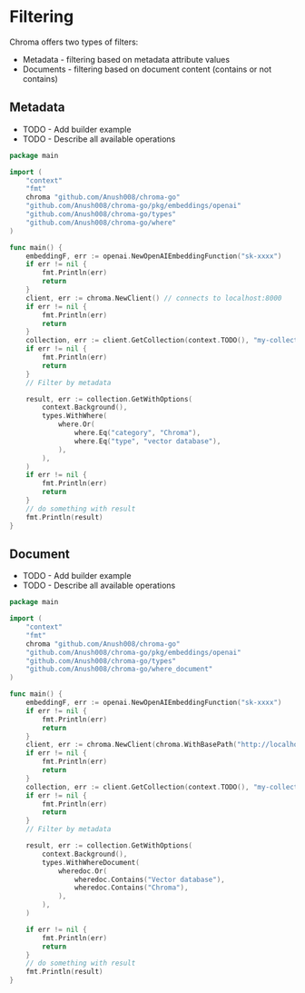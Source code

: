 # Filtering

Chroma offers two types of filters:

- Metadata - filtering based on metadata attribute values
- Documents - filtering based on document content (contains or not contains)

## Metadata

* TODO - Add builder example
* TODO - Describe all available operations

```go
package main

import (
	"context"
	"fmt"
	chroma "github.com/Anush008/chroma-go"
	"github.com/Anush008/chroma-go/pkg/embeddings/openai"
	"github.com/Anush008/chroma-go/types"
	"github.com/Anush008/chroma-go/where"
)

func main() {
	embeddingF, err := openai.NewOpenAIEmbeddingFunction("sk-xxxx")
	if err != nil {
		fmt.Println(err)
		return
	}
	client, err := chroma.NewClient() // connects to localhost:8000
	if err != nil {
		fmt.Println(err)
		return
	}
	collection, err := client.GetCollection(context.TODO(), "my-collection", embeddingF)
	if err != nil {
		fmt.Println(err)
		return
	}
	// Filter by metadata

	result, err := collection.GetWithOptions(
		context.Background(),
		types.WithWhere(
			where.Or(
				where.Eq("category", "Chroma"),
				where.Eq("type", "vector database"),
			),
		),
	)
	if err != nil {
		fmt.Println(err)
		return
	}
	// do something with result
	fmt.Println(result)
}

```

## Document

* TODO - Add builder example
* TODO - Describe all available operations

```go
package main

import (
	"context"
	"fmt"
	chroma "github.com/Anush008/chroma-go"
	"github.com/Anush008/chroma-go/pkg/embeddings/openai"
	"github.com/Anush008/chroma-go/types"
	"github.com/Anush008/chroma-go/where_document"
)

func main() {
	embeddingF, err := openai.NewOpenAIEmbeddingFunction("sk-xxxx")
	if err != nil {
		fmt.Println(err)
		return
	}
	client, err := chroma.NewClient(chroma.WithBasePath("http://localhost:8000"))
	if err != nil {
		fmt.Println(err)
		return
	}
	collection, err := client.GetCollection(context.TODO(), "my-collection", embeddingF)
	if err != nil {
		fmt.Println(err)
		return
	}
	// Filter by metadata

	result, err := collection.GetWithOptions(
		context.Background(),
		types.WithWhereDocument(
			wheredoc.Or(
				wheredoc.Contains("Vector database"),
				wheredoc.Contains("Chroma"),
			),
		),
	)

	if err != nil {
		fmt.Println(err)
		return
	}
	// do something with result
	fmt.Println(result)
}
```